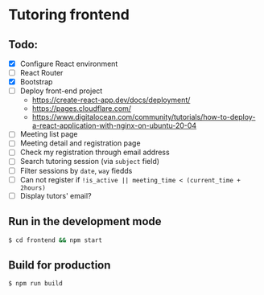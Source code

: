 # Tutoring frontend

## Todo:

- [x] Configure React environment
- [ ] React Router
- [x] Bootstrap
- [ ] Deploy front-end project
    - https://create-react-app.dev/docs/deployment/
    - https://pages.cloudflare.com/
    - https://www.digitalocean.com/community/tutorials/how-to-deploy-a-react-application-with-nginx-on-ubuntu-20-04
- [ ] Meeting list page
- [ ] Meeting detail and registration page
- [ ] Check my registration through email address
- [ ] Search tutoring session (via `subject` field)
- [ ] Filter sessions by `date`, `way` fiedds
- [ ] Can not register if `!is_active || meeting_time < (current_time + 2hours)`
- [ ] Display tutors' email?

## Run in the development mode

```bash
$ cd frontend && npm start
```

## Build for production

```bash
$ npm run build
```
